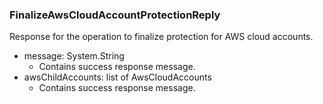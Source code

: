 ### FinalizeAwsCloudAccountProtectionReply
Response for the operation to finalize protection for AWS cloud accounts.

- message: System.String
  - Contains success response message.
- awsChildAccounts: list of AwsCloudAccounts
  - Contains success response message.
